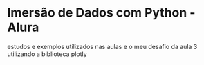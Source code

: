 # Imersão de Dados com Python - Alura
estudos e exemplos utilizados nas aulas e o meu desafio da aula 3 utilizando a biblioteca plotly

